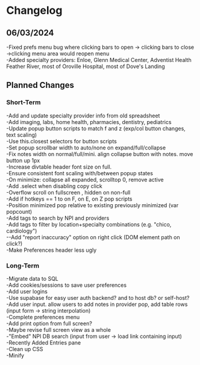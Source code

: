 <h1>Changelog</h1>

<h2>06/03/2024</h2>

-Fixed prefs menu bug where clicking bars to open -> clicking bars to close ->clicking menu area would reopen menu<br>
-Added specialty providers: Enloe, Glenn Medical Center, Adventist Health Feather River, most of Oroville Hospital, most of Dove's Landing<br>

<h2>Planned Changes</h2>

<h3>Short-Term</h3>

-Add and update specialty provider info from old spreadsheet<br>
-Add imaging, labs, home health, pharmacies, dentistry, pediatrics<br>
-Update popup button scripts to match f and z (exp/col button changes, text scaling)<br>
-Use this.closest selectors for button scripts<br>
-Set popup scrollbar width to auto/none on expand/full/collapse<br>
-Fix notes width on normal/full/mini. align collapse button with notes. move button up 1px<br>
-Increase divtable header font size on full. <br>
-Ensure consistent font scaling with/between popup states<br>
-On minimize: collapse all expanded, scrolltop 0, remove active<br>
-Add .select when disabling copy click<br>
-Overflow scroll on fullscreen , hidden on non-full<br>
-Add if hotkeys == 1 to on F, on E, on Z pop scripts<br>
-Position minimized pop relative to existing previously minimized (var popcount)<br>
-Add tags to search by NPI and providers<br>
-Add tags to filter by location+specialty combinations (e.g. "chico, cardiology")<br>
--Add "report inaccuracy" option on right click (DOM element path on click?)<br>
-Make Preferences header less ugly<br>

<h3>Long-Term</h3>

-Migrate data to SQL<br>
-Add cookies/sessions to save user preferences<br>
-Add user logins<br>
-Use supabase for easy user auth backend? and to host db? or self-host?<br>
-Add user input. allow users to add notes in provider pop, add table rows (input form -> string interpolation)<br>
-Complete preferences menu<br>
-Add print option from full screen?<br> 
-Maybe revise full screen view as a whole<br>
-"Embed" NPI DB search (input from user -> load link containing input)<br>
-Recently Added Entries pane<br>
-Clean up CSS<br>
-Minify<br>
